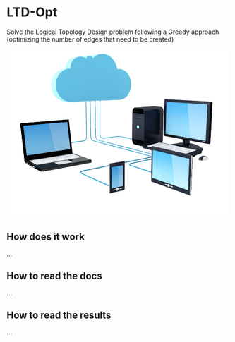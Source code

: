 # LTD-Opt
Solve the Logical Topology Design problem following a Greedy approach (optimizing the number of edges that need to be created)
<br><br><img src="images/logo.jpg">

## How does it work
...

## How to read the docs
...

## How to read the results
...
